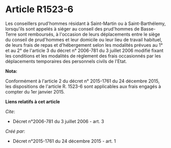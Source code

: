 # Article R1523-6

Les  conseillers prud'hommes résidant à Saint-Martin ou à Saint-Barthélemy,  lorsqu'ils sont appelés à siéger au conseil des
prud'hommes de  Basse-Terre sont remboursés, à l'occasion de leurs déplacements entre le  siège du conseil de prud'hommes et
leur domicile ou leur lieu de  travail habituel, de leurs frais de repas et d'hébergement selon les  modalités prévues au 1°
et au 2° de l'article 3 du décret n° 2006-781 du 3 juillet 2006  modifié fixant les conditions et les modalités de règlement
des frais  occasionnés par les déplacements temporaires des personnels civils de  l'Etat.

**Nota:**

Conformément à l'article 2 du décret n° 2015-1761 du 24 décembre 2015, les dispositions de l'article R. 1523-6 sont
applicables aux frais engagés à compter du 1er janvier 2015.

**Liens relatifs à cet article**

_Cite_:

  - Décret n°2006-781 du 3 juillet 2006 - art. 3

_Créé par_:

  - Décret n°2015-1761 du 24 décembre 2015 - art. 1
